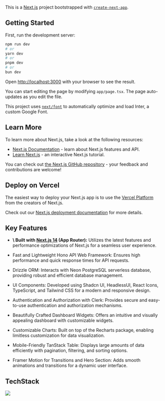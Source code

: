 This is a [Next.js](https://nextjs.org/) project bootstrapped with [`create-next-app`](https://github.com/vercel/next.js/tree/canary/packages/create-next-app).

## Getting Started

First, run the development server:

```bash
npm run dev
# or
yarn dev
# or
pnpm dev
# or
bun dev
```

Open [http://localhost:3000](http://localhost:3000) with your browser to see the result.

You can start editing the page by modifying `app/page.tsx`. The page auto-updates as you edit the file.

This project uses [`next/font`](https://nextjs.org/docs/basic-features/font-optimization) to automatically optimize and load Inter, a custom Google Font.

## Learn More

To learn more about Next.js, take a look at the following resources:

- [Next.js Documentation](https://nextjs.org/docs) - learn about Next.js features and API.
- [Learn Next.js](https://nextjs.org/learn) - an interactive Next.js tutorial.

You can check out [the Next.js GitHub repository](https://github.com/vercel/next.js/) - your feedback and contributions are welcome!

## Deploy on Vercel

The easiest way to deploy your Next.js app is to use the [Vercel Platform](https://vercel.com/new?utm_medium=default-template&filter=next.js&utm_source=create-next-app&utm_campaign=create-next-app-readme) from the creators of Next.js.

Check out our [Next.js deployment documentation](https://nextjs.org/docs/deployment) for more details.

## Key Features
- **\\ Built with [Next.js 14](https://nextjs.org) (App Router):** Utilizes the latest features and performance optimizations of Next.js for a seamless user experience.

- Fast and Lightweight Hono API Web Framework: Ensures high performance and quick response times for API requests.

- Drizzle ORM: Interacts with Neon PostgreSQL serverless database, providing robust and efficient database management.

- UI Components: Developed using Shadcn UI, HeadlessUI, React Icons, TypeScript, and Tailwind CSS for a modern and responsive design.

- Authentication and Authorization with Clerk: Provides secure and easy-to-use authentication and authorization mechanisms.

- Beautifully Crafted Dashboard Widgets: Offers an intuitive and visually appealing dashboard with customizable widgets.

- Customizable Charts: Built on top of the Recharts package, enabling limitless customization for data visualization.

- Mobile-Friendly TanStack Table: Displays large amounts of data efficiently with pagination, filtering, and sorting options.

- Framer Motion for Transitions and Hero Section: Adds smooth animations and transitions for a dynamic user interface.



## TechStack
<p align="left">
  <a href="https://skillicons.dev">
    <img src="https://skillicons.dev/icons?i=nextjs,bun,tailwind,threejs,ts,postgres,vercel" />
  </a>
</p>

